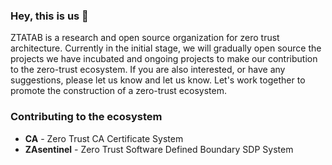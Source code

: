 ### Hey, this is us 👋

ZTATAB is a research and open source organization for zero trust architecture. Currently in the initial stage, we will gradually open source the projects we have incubated and ongoing projects to make our contribution to the zero-trust ecosystem. If you are also interested, or have any suggestions, please let us know and let us know. Let's work together to promote the construction of a zero-trust ecosystem.

### Contributing to the ecosystem

- **CA** - Zero Trust CA Certificate System
- **ZAsentinel** - Zero Trust Software Defined Boundary SDP System



